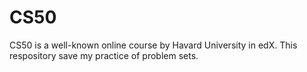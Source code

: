 # CS50
CS50 is a well-known online course by Havard University in edX. This respository save my practice of problem sets.
